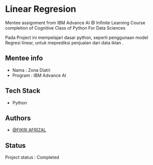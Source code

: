 
# Linear Regresion



Mentee assignment from IBM Advance AI @ Infinite Learning Course completion of Cognitive Class of Python For Data Sciences

Pada Project ini mempelajari dasar python, seperti penggunaan model Regresi linear, untuk meprediksi penjualan dari data iklan . 












## Mentee info
- Nama : Zona Diatri
- Program : IBM Advance AI

## Tech Stack
- Python



## Authors

- [@FIKRI AFRIZAL](https://www.kaggle.com/code/fikriafrizal/regresi-advertising-data)


## Status

Project status : Completed

